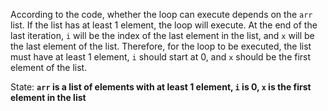 According to the code, whether the loop can execute depends on the `arr` list. If the list has at least 1 element, the loop will execute. At the end of the last iteration, `i` will be the index of the last element in the list, and `x` will be the last element of the list. Therefore, for the loop to be executed, the list must have at least 1 element, `i` should start at 0, and `x` should be the first element of the list.

State: **`arr` is a list of elements with at least 1 element, `i` is 0, `x` is the first element in the list**